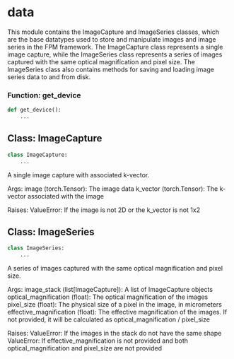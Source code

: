 # data

This module contains the ImageCapture and ImageSeries classes, which are the base datatypes used to store and manipulate images and image series in the FPM framework. The ImageCapture class represents a single image capture, while the ImageSeries class represents a series of images captured with the same optical magnification and pixel size. The ImageSeries class also contains methods for saving and loading image series data to and from disk.

### Function: get_device

```python
def get_device():
    ...
```



## Class: ImageCapture

```python
class ImageCapture:
    ...
```

A single image capture with associated k-vector.

Args:
    image (torch.Tensor): The image data
    k_vector (torch.Tensor): The k-vector associated with the image

Raises:
    ValueError: If the image is not 2D or the k_vector is not 1x2

## Class: ImageSeries

```python
class ImageSeries:
    ...
```

A series of images captured with the same optical magnification and pixel size.

Args:
    image_stack (list[ImageCapture]): A list of ImageCapture objects
    optical_magnification (float): The optical magnification of the images
    pixel_size (float): The physical size of a pixel in the image, in micrometers
    effective_magnification (float): The effective magnification of the images. If not provided, it will be calculated as optical_magnification / pixel_size

Raises:
    ValueError: If the images in the stack do not have the same shape
    ValueError: If effective_magnification is not provided and both optical_magnification and pixel_size are not provided

